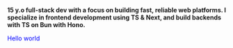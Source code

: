 **15 y.o full-stack dev with a focus on building fast, reliable web platforms. I specialize in frontend development using TS & Next, and build backends with TS on Bun with Hono.**
<p
  style="color: blue"
>
  Hello world
</p>
